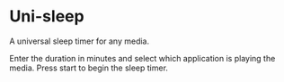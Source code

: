 # Uni-sleep
A universal sleep timer for any media.

Enter the duration in minutes and select which application is playing the media. Press start to begin the sleep timer.